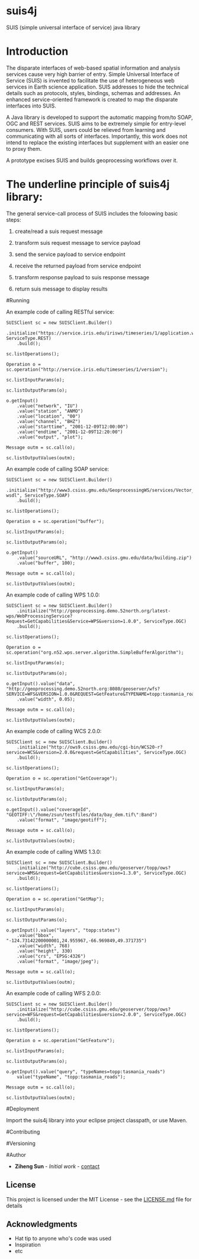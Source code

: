 # suis4j

SUIS (simple universal interface of service) java library

# Introduction

The disparate interfaces of web-based spatial information and analysis services cause very high barrier of entry. Simple Universal Interface of Service (SUIS) is invented to facilitate the use of heterogeneous web services in Earth science application. SUIS addresses to hide the technical details such as protocols, styles, bindings, schemas and addresses. An enhanced service-oriented framework is created to map the disparate interfaces into SUIS. 

A Java library is developed to support the automatic mapping from/to SOAP, OGC and REST services. SUIS aims to be extremely simple for entry-level consumers. With SUIS, users could be relieved from learning and communicating with all sorts of interfaces. Importantly, this work does not intend to replace the existing interfaces but supplement with an easier one to proxy them. 

A prototype excises SUIS and builds geoprocessing workflows over it.

# The underline principle of suis4j library:

The general service-call process of SUIS includes the foloowing basic steps:

1) create/read a suis request message

2) transform suis request message to service payload

3) send the service payload to service endpoint

4) receive the returned payload from service endpoint

5) transform response payload to suis response message

6) return suis message to display results

#Running

An example code of calling RESTful service:

```
SUISClient sc = new SUISClient.Builder()
	.initialize("https://service.iris.edu/irisws/timeseries/1/application.wadl", ServiceType.REST)
	.build(); 
		
sc.listOperations();
		
Operation o = sc.operation("http://service.iris.edu/timeseries/1/version");

sc.listInputParams(o);

sc.listOutputParams(o);

o.getInput()
	.value("network", "IU")
	.value("station", "ANMO")
	.value("location", "00")
	.value("channel", "BHZ")
	.value("starttime", "2001-12-09T12:00:00")
	.value("endtime", "2001-12-09T12:20:00")
	.value("output", "plot");
	
Message outm = sc.call(o);
		
sc.listOutputValues(outm);
```

An example code of calling SOAP service:

```
SUISClient sc = new SUISClient.Builder()
	.initialize("http://www3.csiss.gmu.edu/GeoprocessingWS/services/Vector_Buffer_OGR?wsdl", ServiceType.SOAP)
	.build(); 
		
sc.listOperations();
		
Operation o = sc.operation("buffer");
		
sc.listInputParams(o);
		
sc.listOutputParams(o);

o.getInput()
	.value("sourceURL", "http://www3.csiss.gmu.edu/data/building.zip")
	.value("buffer", 100);
	
Message outm = sc.call(o);
		
sc.listOutputValues(outm);
```

An example code of calling WPS 1.0.0:

```
SUISClient sc = new SUISClient.Builder()
	.initialize("http://geoprocessing.demo.52north.org/latest-wps/WebProcessingService?Request=GetCapabilities&Service=WPS&version=1.0.0", ServiceType.OGC)
	.build(); 
		
sc.listOperations();
		
Operation o = sc.operation("org.n52.wps.server.algorithm.SimpleBufferAlgorithm");
		
sc.listInputParams(o);

sc.listOutputParams(o);

o.getInput().value("data", "http://geoprocessing.demo.52north.org:8080/geoserver/wfs?SERVICE=WFS&VERSION=1.0.0&REQUEST=GetFeature&TYPENAME=topp:tasmania_roads&SRS=EPSG:4326&OUTPUTFORMAT=GML3")
	.value("width", 0.05);
	
Message outm = sc.call(o);
		
sc.listOutputValues(outm);

```

An example code of calling WCS 2.0.0:

```
SUISClient sc = new SUISClient.Builder()
	.initialize("http://ows9.csiss.gmu.edu/cgi-bin/WCS20-r?service=WCS&version=2.0.0&request=GetCapabilities", ServiceType.OGC)
	.build(); 

sc.listOperations();
		
Operation o = sc.operation("GetCoverage");
		
sc.listInputParams(o);

sc.listOutputParams(o);

o.getInput().value("coverageId", "GEOTIFF:\"/home/zsun/testfiles/data/bay_dem.tif\":Band")
	.value("format", "image/geotiff");

Message outm = sc.call(o);
		
sc.listOutputValues(outm);

```

An example code of calling WMS 1.3.0:

```
SUISClient sc = new SUISClient.Builder()
	.initialize("http://cube.csiss.gmu.edu/geoserver/topp/ows?service=WMS&request=GetCapabilities&version=1.3.0", ServiceType.OGC)
	.build(); 

sc.listOperations();
		
Operation o = sc.operation("GetMap");
		
sc.listInputParams(o);

sc.listOutputParams(o);

o.getInput().value("layers", "topp:states")
	.value("bbox", "-124.73142200000001,24.955967,-66.969849,49.371735")
	.value("width", 768)
	.value("height", 330)
	.value("crs", "EPSG:4326")
	.value("format", "image/jpeg");

Message outm = sc.call(o);
		
sc.listOutputValues(outm);
```

An example code of calling WFS 2.0.0:

```
SUISClient sc = new SUISClient.Builder()
	.initialize("http://cube.csiss.gmu.edu/geoserver/topp/ows?service=WFS&request=GetCapabilities&version=2.0.0", ServiceType.OGC)
	.build(); 

sc.listOperations();
		
Operation o = sc.operation("GetFeature");
		
sc.listInputParams(o);

sc.listOutputParams(o);

o.getInput().value("query", "typeNames=topp:tasmania_roads")
	value("typeName", "topp:tasmania_roads");

Message outm = sc.call(o);
		
sc.listOutputValues(outm);
```

#Deployment

Import the suis4j library into your eclipse project classpath, or use Maven.

#Contributing


#Versioning


#Author

* **Ziheng Sun** - *Initial work* - [contact](https://zihengsun.com)

## License

This project is licensed under the MIT License - see the [LICENSE.md](LICENSE.md) file for details

## Acknowledgments

* Hat tip to anyone who's code was used
* Inspiration
* etc
